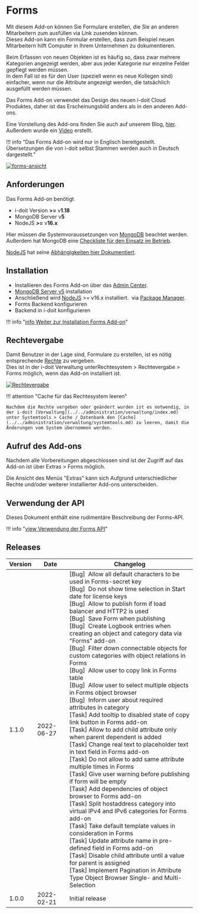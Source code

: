 # Forms

Mit diesem Add-on können Sie Formulare erstellen, die Sie an anderen Mitarbeitern zum ausfüllen via Link zusenden können.  
Dieses Add-on kann ein Formular erstellen, dass zum Beispiel neuen Mitarbeitern hilft Computer in Ihrem Unternehmen zu dokumentieren.

Beim Erfassen von neuen Objekten ist es häufig so, dass zwar mehrere Kategorien angezeigt werden, aber aus jeder Kategorie nur einzelne Felder gepflegt werden müssen.  
In dem Fall ist es für den User (speziell wenn es neue Kollegen sind) einfacher, wenn nur die Attribute angezeigt werden, die tatsächlich ausgefüllt werden müssen.

Das Forms Add-on verwendet das Design des neuen i-doit Cloud Produktes, daher ist das Erscheinungsbild anders als in den anderen Add-ons.

Eine Vorstellung des Add-ons finden Sie auch auf unserem Blog, [hier](https://www.i-doit.com/blog/das-neue-i-doit-pro-forms-add-on/). Außerdem wurde ein [Video](https://www.youtube.com/watch?v=3jpzrK_cR0M) erstellt.

!!! info "Das Forms Add-on wird nur in Englisch bereitgestellt. Übersetzungen die von i-doit selbst Stammen werden auch in Deutsch dargestellt."

[![forms-ansicht](../../assets/images/de/i-doit-pro-add-ons/forms/1-forms.png)](../../assets/images/de/i-doit-pro-add-ons/forms/1-forms.png)

Anforderungen
-------------

Das Forms Add-on benötigt

*   i-doit Version **\>=** v**1.18**
*   MongoDB Server v**5**
*   NodeJS **\>=** v**16.x**  
    

Hier müssen die Systemvoraussetzungen von [MongoDB](https://docs.mongodb.com/manual/administration/production-notes/#mongodb-binaries) beachtet werden.  
Außerdem hat MongoDB eine [Checkliste für den Einsatz im Betrieb](https://docs.mongodb.com/manual/administration/production-checklist-operations/#operations-checklist).

[NodeJS](https://nodejs.org/en/download/current/) hat seine [Abhängigkeiten hier Dokumentiert](https://nodejs.org/en/docs/meta/topics/dependencies/).  

Installation
------------

*   Installieren des Forms Add-on über das [Admin Center](../../administration/admin-center.md).
*   [MongoDB Server v5](https://docs.mongodb.com/manual/installation/) installation
*   Anschließend wird [NodeJS](https://nodejs.org/en/download/current/) >= v16.x installiert.  via [Package Manager](https://nodejs.org/en/download/package-manager/).
*   Forms Backend konfigurieren
*   Backend in i-doit konfigurieren

!!! info "[info Weiter zur Installation Forms Add-on](./installation-forms-add-on.md)"

Rechtevergabe
-------------

Damit Benutzer in der Lage sind, Formulare zu erstellen, ist es nötig entsprechende [Rechte](../../effizientes-dokumentieren/rechteverwaltung/index.md) zu vergeben.  
Dies ist in der i-doit Verwaltung unterRechtesystem > Rechtevergabe > Forms möglich, wenn das Add-on installiert ist.

[![Rechtevergabe](../../assets/images/de/i-doit-pro-add-ons/forms/2-forms.png)](../../assets/images/de/i-doit-pro-add-ons/forms/2-forms.png)

!!! attention "Cache für das Rechtesystem leeren"

    Nachdem die Rechte vergeben oder geändert wurden ist es notwendig, in der i-doit [Verwaltung](../../administration/verwaltung/index.md) unter Systemtools > Cache / Datenbank den [Cache](../../administration/verwaltung/systemtools.md) zu leeren, damit die Änderungen vom System übernommen werden.

Aufruf des Add-ons
------------------

Nachdem alle Vorbereitungen abgeschlossen sind ist der Zugriff auf das Add-on ist über Extras > Forms möglich.

Die Ansicht des Menüs "Extras" kann sich Aufgrund unterschiedlicher Rechte und/oder weiterer installierter Add-ons unterscheiden.

Verwendung der API
------------------

Dieses Dokument enthält eine rudimentäre Beschreibung der Forms-API.

!!! info "[view Verwendung der Forms API](./verwenden-der-forms-api.md)"

Releases
--------

| Version | Date | Changelog |
| --- | --- | --- |
| 1.1.0 | 2022-06-27 | [Bug]  Allow all default characters to be used in Forms-secret key  <br>[Bug]  Do not show time selection in Start date for license keys  <br>[Bug]  Allow to publish form if load balancer and HTTP2 is used  <br>[Bug]  Save Form when publishing  <br>[Bug]  Create Logbook entries when creating an object and category data via "Forms" add-on  <br>[Bug]  Filter down connectable objects for custom categories with object relations in Forms  <br>[Bug]  Allow user to copy link in Forms table  <br>[Bug]  Allow user to select multiple objects in Forms object browser  <br>[Bug]  Inform user about required attributes in category  <br>[Task] Add tooltip to disabled state of copy link button in Forms add-on  <br>[Task] Allow to add child attribute only when parent dependent is added  <br>[Task] Change real text to placeholder text in text field in Forms add-on  <br>[Task] Do not allow to add same attribute multiple times in Forms  <br>[Task] Give user warning before publishing if form will be empty  <br>[Task] Add dependencies of object browser to Forms add-on  <br>[Task] Split hostaddress category into virtual IPv4 and IPv6 categories for Forms add-on  <br>[Task] Take default template values in consideration in Forms  <br>[Task] Update attribute name in pre-defined field in Forms add-on  <br>[Task] Disable child attribute until a value for parent is assigned  <br>[Task] Implement Pagination in Attribute Type Object Browser Single- and Multi-Selection |
| 1.0.0 | 2022-02-21 | Initial release |